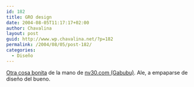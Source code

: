 ```yaml
---
id: 182
title: GRO design
date: 2004-08-05T11:17:17+02:00
author: Chavalina
layout: post
guid: http://www.wp.chavalina.net/?p=182
permalink: /2004/08/05/post-182/
categories:
  - Diseño
---
```

<a href=http://www.grodesign.nl/ target=′_blank′>Otra cosa bonita</a> de la mano de <a href=http://www.nv30.com/mt/archives//diseno/\_diseno\_gro\_.php target=′\_blank′>nv30.com (Gabubu)</a>. Ale, a empaparse de diseño del bueno.